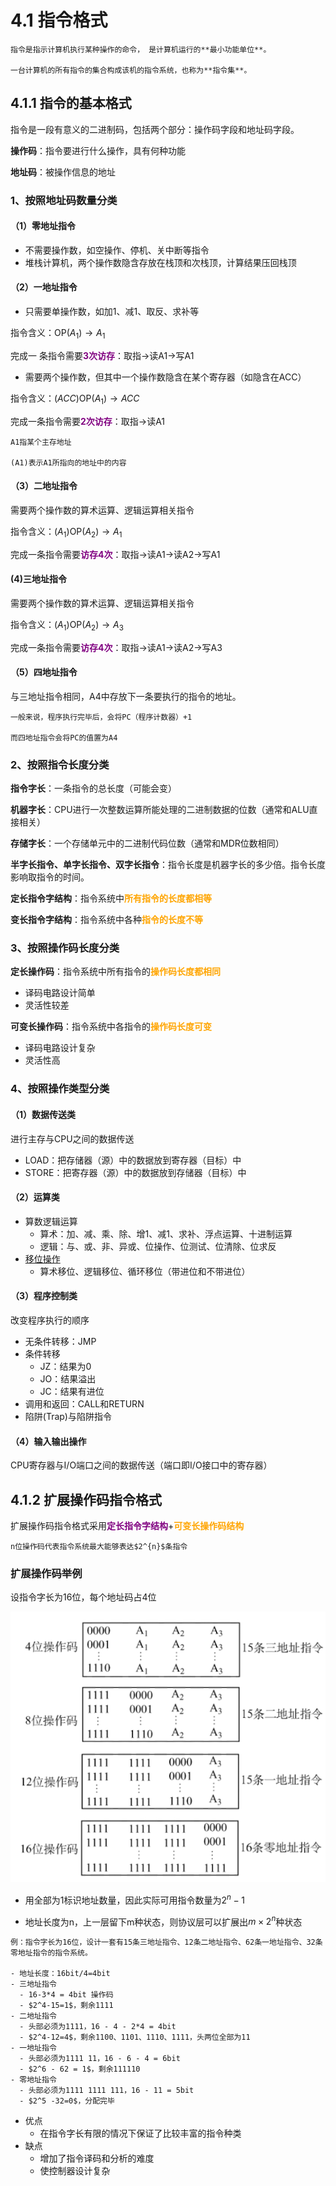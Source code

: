 # 4.1 指令格式



```admonish
指令是指示计算机执行某种操作的命令， 是计算机运行的**最小功能单位**。 

一台计算机的所有指令的集合构成该机的指令系统，也称为**指令集**。
```



## 4.1.1 指令的基本格式

指令是一段有意义的二进制码，包括两个部分：操作码字段和地址码字段。

**操作码**：指令要进行什么操作，具有何种功能

**地址码**：被操作信息的地址

### 1、按照地址码数量分类

#### （1）零地址指令

* 不需要操作数，如空操作、停机、关中断等指令
* 堆栈计算机，两个操作数隐含存放在栈顶和次栈顶，计算结果压回栈顶

#### （2）一地址指令

* 只需要单操作数，如加1、减1、取反、求补等

指令含义：$\text{OP}(A_{1})\to A_{1}$

完成一 条指令需要<font color=purple>**3次访存**</font>：取指→读A1→写A1

* 需要两个操作数，但其中一个操作数隐含在某个寄存器（如隐含在ACC）

指令含义：$(ACC)\text{OP}(A_{1})\to ACC$

完成一条指令需要<font color=purple>**2次访存**</font>：取指→读A1



```admonish warning
A1指某个主存地址

(A1)表示A1所指向的地址中的内容
```



#### （3）二地址指令

需要两个操作数的算术运算、逻辑运算相关指令

指令含义：$(A_{1})\text{OP}(A_{2})\to A_{1}$

完成一条指令需要<font color=purple>**访存4次**</font>：取指→读A1→读A2→写A1

#### (4)三地址指令

需要两个操作数的算术运算、逻辑运算相关指令

指令含义：$(A_{1})\text{OP}(A_{2})\to A_{3}$

完成一条指令需要<font color=purple>**访存4次**</font>：取指→读A1→读A2→写A3

#### （5）四地址指令

与三地址指令相同，A4中存放下一条要执行的指令的地址。



```admonish warning
一般来说，程序执行完毕后，会将PC（程序计数器）+1

而四地址指令会将PC的值置为A4
```



### 2、按照指令长度分类

**指令字长**：一条指令的总长度（可能会变）

**机器字长**：CPU进行一次整数运算所能处理的二进制数据的位数（通常和ALU直接相关）

**存储字长**：一个存储单元中的二进制代码位数（通常和MDR位数相同）

**半字长指令、单字长指令、双字长指令**：指令长度是机器字长的多少倍。指令长度影响取指令的时间。



**定长指令字结构**：指令系统中<font color=orange>**所有指令的长度都相等**</font>

**变长指令字结构**：指令系统中各种<font color=orange>**指令的长度不等**</font>

### 3、按照操作码长度分类

**定长操作码**：指令系统中所有指令的<font color=orange>**操作码长度都相同**</font>

* 译码电路设计简单
* 灵活性较差

**可变长操作码**：指令系统中各指令的<font color=orange>**操作码长度可变**</font>

* 译码电路设计复杂
* 灵活性高

### 4、按照操作类型分类

#### （1）数据传送类

进行主存与CPU之间的数据传送

* LOAD：把存储器（源）中的数据放到寄存器（目标）中
* STORE：把寄存器（源）中的数据放到存储器（目标）中

#### （2）运算类

* 算数逻辑运算
  * 算术：加、减、乘、除、增1、减1、求补、浮点运算、十进制运算
  * 逻辑：与、或、非、异或、位操作、位测试、位清除、位求反
* [移位操作](../di-er-zhang-shu-ju-de-biao-shi-he-yun-suan/2.2-ding-dian-shu-de-biao-shi-yu-yun-suan.md#1-ding-dian-shu-de-yi-wei-yun-suan)
  * 算术移位、逻辑移位、循环移位（带进位和不带进位）

#### （3）程序控制类

改变程序执行的顺序

* 无条件转移：JMP
* 条件转移
  * JZ：结果为0
  * JO：结果溢出
  * JC：结果有进位 
* 调用和返回：CALL和RETURN
* 陷阱(Trap)与陷阱指令

#### （4）输入输出操作

CPU寄存器与I/O端口之间的数据传送（端口即I/O接口中的寄存器）

## 4.1.2 扩展操作码指令格式

扩展操作码指令格式采用<font color=purple>**定长指令字结构**</font>+<font color=orange>**可变长操作码结构**</font>



```admonish warning
n位操作码代表指令系统最大能够表达$2^{n}$条指令
```



### 扩展操作码举例

设指令字长为16位，每个地址码占4位

![](../.gitbook/assets/扩展操作码指令格式.png)

- 用全部为1标识地址数量，因此实际可用指令数量为$2^{n}-1$

- 地址长度为n，上一层留下m种状态，则协议层可以扩展出$m\times2^n$种状态



```admonish example
例：指令字长为16位，设计一套有15条三地址指令、12条二地址指令、62条一地址指令、32条零地址指令的指令系统。

- 地址长度：16bit/4=4bit
- 三地址指令
  - 16-3*4 = 4bit 操作码
  - $2^4-15=1$，剩余1111
- 二地址指令
  - 头部必须为1111，16 - 4 - 2*4 = 4bit
  - $2^4-12=4$，剩余1100、1101、1110、1111，头两位全部为11
- 一地址指令
  - 头部必须为1111 11，16 - 6 - 4 = 6bit
  - $2^6 - 62 = 1$，剩余111110
- 零地址指令
  - 头部必须为1111 1111 111，16 - 11 = 5bit
  - $2^5 -32=0$，分配完毕
```



* 优点
  * 在指令字长有限的情况下保证了比较丰富的指令种类
* 缺点
  * 增加了指令译码和分析的难度
  * 使控制器设计复杂
